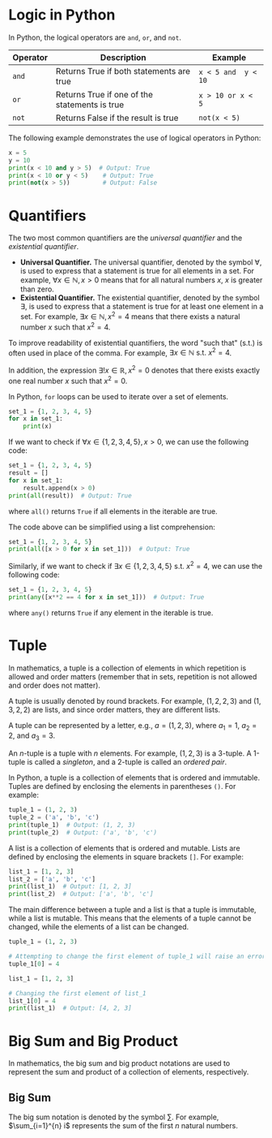 # Logic in Python
In Python, the logical operators are `and`, `or`, and `not`. 

| Operator | Description                                   | Example             |
| -------- | --------------------------------------------- | ------------------- |
| `and`    | Returns True if both statements are true      | `x < 5 and  y < 10` |
| `or`     | Returns True if one of the statements is true | `x > 10 or x < 5`   |
| `not`    | Returns False if the result is true           | `not(x < 5)`        |

The following example demonstrates the use of logical operators in Python:
```python
x = 5
y = 10
print(x < 10 and y > 5)  # Output: True
print(x < 10 or y < 5)    # Output: True
print(not(x > 5))         # Output: False
```

# Quantifiers

The two most common quantifiers are the *universal quantifier* and the *existential quantifier*.

- **Universal Quantifier.** The universal quantifier, denoted by the symbol $\forall$, is used to express that a statement is true for all elements in a set. For example, $\forall x \in \mathbb{N}, x > 0$ means that for all natural numbers $x$, $x$ is greater than zero.
- **Existential Quantifier.** The existential quantifier, denoted by the symbol $\exists$, is used to express that a statement is true for at least one element in a set. For example, $\exists x \in \mathbb{N}, x^2 = 4$ means that there exists a natural number $x$ such that $x^2 = 4$. 


To improve readability of existential quantifiers, the word "such that" (s.t.) is often used in place of the comma. For example, $\exists x \in \mathbb{N} \text{ s.t. } x^2 = 4$.

In addition, the expression $\exists! x \in \mathbb{R}, x^2 = 0$ denotes that there exists exactly one real number $x$ such that $x^2 = 0$.

In Python, `for` loops can be used to iterate over a set of elements. 
```python
set_1 = {1, 2, 3, 4, 5}
for x in set_1:
    print(x)
```

If we want to check if $\forall x \in \{1, 2, 3, 4, 5\}, x > 0$, we can use the following code:
```python
set_1 = {1, 2, 3, 4, 5}
result = []
for x in set_1:
    result.append(x > 0)
print(all(result))  # Output: True
```
where `all()` returns `True` if all elements in the iterable are true.

The code above can be simplified using a list comprehension:
```python
set_1 = {1, 2, 3, 4, 5}
print(all([x > 0 for x in set_1]))  # Output: True
```

Similarly, if we want to check if $\exists x \in \{1, 2, 3, 4, 5\} \text{ s.t. } x^2 = 4$, we can use the following code:
```python
set_1 = {1, 2, 3, 4, 5}
print(any([x**2 == 4 for x in set_1]))  # Output: True
```
where `any()` returns `True` if any element in the iterable is true.



# Tuple

In mathematics, a tuple is a collection of elements in which repetition is allowed and order matters (remember that in sets, repetition is not allowed and order does not matter).

A tuple is usually denoted by round brackets. For example, $(1, 2, 2, 3)$ and $(1, 3, 2, 2)$ are lists, and since order matters, they are different lists.  

A tuple can be represented by a letter, e.g., $a = (1, 2, 3)$, where $a_1 = 1$, $a_2 = 2$, and $a_3 = 3$.

An $n$-tuple is a tuple with $n$ elements. For example, $(1, 2, 3)$ is a 3-tuple. A 1-tuple is called a *singleton*, and a 2-tuple is called an *ordered pair*.

In Python, a tuple is a collection of elements that is ordered and immutable. Tuples are defined by enclosing the elements in parentheses `()`. For example:

```python
tuple_1 = (1, 2, 3)
tuple_2 = ('a', 'b', 'c')
print(tuple_1)  # Output: (1, 2, 3)
print(tuple_2)  # Output: ('a', 'b', 'c')
```

A list is a collection of elements that is ordered and mutable. Lists are defined by enclosing the elements in square brackets `[]`. For example:

```python
list_1 = [1, 2, 3]
list_2 = ['a', 'b', 'c']
print(list_1)  # Output: [1, 2, 3]
print(list_2)  # Output: ['a', 'b', 'c']
```

The main difference between a tuple and a list is that a tuple is immutable, while a list is mutable. This means that the elements of a tuple cannot be changed, while the elements of a list can be changed.

```python
tuple_1 = (1, 2, 3)

# Attempting to change the first element of tuple_1 will raise an error
tuple_1[0] = 4  
```

```python
list_1 = [1, 2, 3]

# Changing the first element of list_1
list_1[0] = 4
print(list_1)  # Output: [4, 2, 3]
```

# Big Sum and Big Product

In mathematics, the big sum and big product notations are used to represent the sum and product of a collection of elements, respectively.

## Big Sum

The big sum notation is denoted by the symbol $\sum$. For example, $\sum_{i=1}^{n} i$ represents the sum of the first $n$ natural numbers.